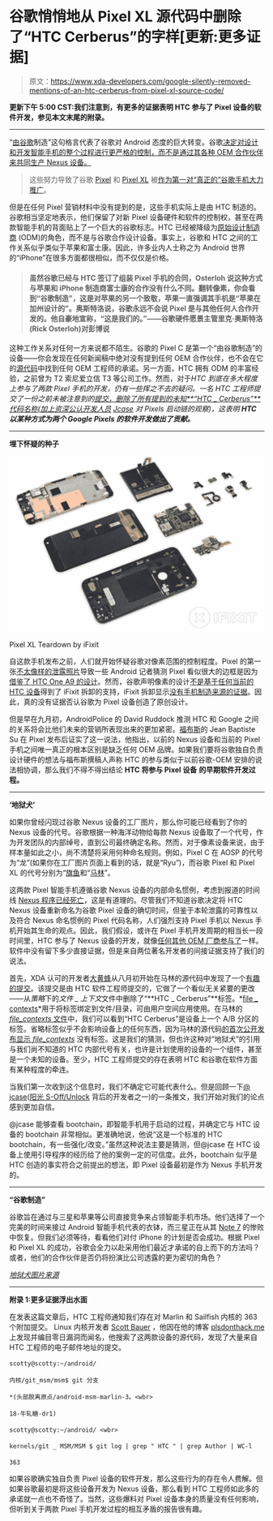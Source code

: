 # 谷歌悄悄地从 Pixel XL 源代码中删除了“HTC Cerberus”的字样[更新:更多证据]

> 原文：<https://www.xda-developers.com/google-silently-removed-mentions-of-an-htc-cerberus-from-pixel-xl-source-code/>

**更新下午 5:00 CST:我们注意到，有更多的证据表明 HTC 参与了 Pixel 设备的软件开发，参见本文末尾的附录。**

* * *

“[由谷歌](https://madeby.google.com/)制造”这句格言代表了谷歌对 Android 态度的巨大转变。谷歌[决定对设计和开发智能手机的整个过程进行更严格的控制，而不是通过其各种 OEM 合作伙伴来共同生产 Nexus 设备。](https://www.theinformation.com/google-signals-apple-like-direction-for-nexus-phones?shared=42f9ce)

> 这些努力导致了谷歌 [Pixel](http://forum.xda-developers.com/pixel) 和 [Pixel XL](http://forum.xda-developers.com/pixel-xl) 被[作为第一对“真正的”谷歌手机大力推广](https://www.youtube.com/watch?v=Rykmwn0SMWU)。

但是在任何 Pixel 营销材料中没有提到的是，这些手机实际上是由 HTC 制造的。谷歌相当坚定地表示，他们保留了对新 Pixel 设备硬件和软件的控制权，甚至在两款智能手机的背面贴上了一个巨大的谷歌标志。HTC 已经被降级为[原始设计制造商](https://en.wikipedia.org/wiki/Original_design_manufacturer) (ODM)的角色，而不是与谷歌合作设计设备。事实上，谷歌和 HTC 之间的工作关系似乎类似于苹果和富士康。因此，许多业内人士称之为 Android 世界的“iPhone”在很多方面都很相似，而不仅仅是价格。

> #### 虽然谷歌已经与 HTC 签订了组装 Pixel 手机的合同，Osterloh 说这种方式与苹果和 iPhone 制造商富士康的合作没有什么不同。翻转像素，你会看到“谷歌制造”，这是对苹果的另一个致敬，苹果一直强调其手机是“苹果在加州设计的”。奥斯特洛说，谷歌永远不会说 Pixel 是与其他任何人合作开发的。他自豪地宣称，“这是我们的。”——谷歌硬件愿景主管里克·奥斯特洛(Rick Osterloh)对彭博说

这种工作关系对任何一方来说都不陌生。谷歌的 Pixel C 是第一个“由谷歌制造”的设备——你会发现在任何新闻稿中绝对没有提到任何 OEM 合作伙伴，也不会在它的[源代码](https://android.googlesource.com/device/google/dragon/)中找到任何 OEM 工程师的承诺。另一方面，HTC 拥有 ODM 的丰富经验，之前曾为 T2 索尼爱立信 T3 等公司工作。然而，对于*HTC 到底在多大程度上参与了两款 Pixel 手机的开发，仍有一些挥之不去的疑问。一名 HTC 工程师提交了一份之前未被注意到的[提交，删除了所有提到的未知**“HTC _ Cerberus”**代码名称(加上资深公认开发人员](https://android.googlesource.com/device/google/marlin/+/492fa12291fe4e9cdd2fabe6e810ff9d42986f92%5E%21/#F0) [Jcase](http://forum.xda-developers.com/member.php?u=2376614) 对 Pixels 启动链的观察)，这表明 **HTC** **以某种方式为两个 Google Pixels 的软件开发做出了贡献。***

* * *

**埋下怀疑的种子**

 <picture>![Pixel XL Teardown by iFixit](img/658cb855cd593d66df3d71768a1b76a7.png)</picture> 

Pixel XL Teardown by iFixit

自这款手机发布之前，人们就开始怀疑谷歌对像素范围的控制程度。Pixel 的第一张[不太像样的泄露照片](http://www.androidpolice.com/2016/08/14/exclusive-photos-of-the-2016-nexus-sailfish-in-the-metallic-flesh/)导致一些 Android 记者猜测 Pixel 看似很大的边框是因为[借鉴了 HTC One A9 的设计](https://twitter.com/RonAmadeo/status/765210452930404354)。然而，谷歌声明像素的设计[不是基于任何当前的 HTC 设备](http://www.theverge.com/a/google-pixel-phone-new-hardware-interview-2016)得到了 iFixit 拆卸的支持，iFixit 拆卸显示[没有手机制造来源的证据](https://www.ifixit.com/Teardown/Google+Pixel+XL+Teardown/71237)。因此，真的没有证据否认谷歌为 Pixel 设备创造了原创设计。

但是早在九月初，AndroidPolice 的 David Ruddock 推测 HTC 和 Google 之间的关系将会比他们未来的营销所表现出来的更加紧密。[福布斯](http://www.forbes.com/sites/jeanbaptiste/2016/10/05/the-pixel-smartphone-is-actually-made-by-htc-not-google/#15892f974ac9)的 Jean Baptiste Su 在 Pixel 发布后证实了这一说法，他指出，以前的 Nexus 设备和当前的 Pixel 手机之间唯一真正的根本区别是缺乏任何 OEM 品牌。如果我们要将谷歌独自负责设计硬件的想法与福布斯撰稿人声称 HTC 的参与类似于以前谷歌-OEM 安排的说法相协调，那么我们不得不得出结论 **HTC 将参与 Pixel 设备** **的早期软件开发过程。**

* * *

**‘地狱犬’**

如果你曾经闪现过谷歌 Nexus 设备的工厂图片，那么你可能已经看到了你的 Nexus 设备的代号。谷歌根据一种海洋动物给每款 Nexus 设备取了一个代号，作为开发团队的内部绰号，直到公司最终确定名称。然而，对于像素设备来说，由于样本量如此之小，尚不清楚将采用何种命名规则。例如，Pixel C 在 AOSP 的代号为“龙”(如果你在工厂图片页面上看到的话，就是“Ryu”)，而谷歌 Pixel 和 Pixel XL 的代号分别为“[旗鱼](https://en.wikipedia.org/wiki/Sailfish)和“[马林](https://en.wikipedia.org/wiki/Marlin)”。

这两款 Pixel 智能手机遵循谷歌 Nexus 设备的内部命名惯例，考虑到报道的时间线 [Nexus 程序已经死亡](http://www.androidcentral.com/end-nexus-2016-google-phones-forge-new-path)，这是有道理的。尽管我们不知道谷歌决定将 HTC Nexus 设备重新命名为谷歌 Pixel 设备的确切时间，但鉴于本轮泄露的可靠性以及符合 Nexus 命名惯例的 Pixel 代码名称，人们强烈支持 Pixel 手机以 Nexus 手机开始其生命的观点。因此，我们假设，或许在 Pixel 手机开发周期的相当长一段时间里，HTC 参与了 Nexus 设备的开发，就像[任何其他 OEM 厂商参与了](https://android.googlesource.com/device/)一样。软件中没有留下多少直接证据，但是来自两位著名开发者的间接证据支持了我们的说法。

首先，XDA 认可的开发者[大黄蜂](http://forum.xda-developers.com/member.php?u=1588190)从八月初开始在马林的源代码中发现了一个[有趣的提交](https://android.googlesource.com/device/google/marlin/+/492fa12291fe4e9cdd2fabe6e810ff9d42986f92%5E%21/#F0)。该提交是由 HTC 软件工程师提交的，它做了一个看似无关紧要的更改——从*策略*下的*文件 _ 上下文*文件中删除了“**HTC _ Cerberus”**标签。*[file _ contexts](https://source.android.com/security/selinux/implement.html)*用于将标签绑定到文件/目录，可由用户空间应用使用。在马林的 [*file_contexts* 文件](https://android.googlesource.com/device/google/marlin/+/c449a4a4198a4f345f620f1d237bbab04c088a24/sepolicy/file_contexts)中，我们可以看到“HTC Cerberus”是设备上一个 A/B 分区的标签。省略标签似乎不会影响设备上的任何东西，因为马林的源代码[的首次公开发布显示 *file_contexts*](https://android.googlesource.com/device/google/marlin/+/nougat-dr1-release/sepolicy/file_contexts) 没有标签。这是我们的猜测，但也许这种对“地狱犬”的引用与我们尚不知道的 HTC 内部代号有关，也许是计划使用的设备的一个组件，甚至是一个未知的设备。至少，HTC 工程师提交的存在表明 HTC 和谷歌在软件方面有某种程度的牵连。

当我们第一次收到这个信息时，我们不确定它可能代表什么。但是回顾一下[@ jcase](https://twitter.com/jcase/status/784096833148588032)([阳光 S-Off/Unlock](http://theroot.ninja/) 背后的开发者之一)的一条推文，我们开始对我们的论点感到更加自信。

@jcase 能够查看 bootchain，即智能手机用于启动的过程，并确定它与 HTC 设备的 bootchain 非常相似。更准确地说，他说“这是一个标准的 HTC bootchain，有一些强化/改变。”虽然这种说法主要是猜测，但@jcase 在 HTC 设备上使用引导程序的经历给了他的案例一定的可信度。此外，bootchain 似乎是 HTC 创造的事实符合之前提出的想法，即 Pixel 设备最初是作为 Nexus 手机开发的。

* * *

**“谷歌制造”**

谷歌旨在通过与三星和苹果等公司直接竞争来占领智能手机市场。他们选择了一个完美的时间来接过 Android 智能手机代表的衣钵，而三星正在从其 [Note 7](http://forum.xda-developers.com/note-7) 的惨败中恢复。但我们必须等待，看看他们对付 iPhone 的计划是否会成功。根据 Pixel 和 Pixel XL 的成功，谷歌会全力以赴采用他们最近才承诺的自上而下的方法吗？或者，他们的合作伙伴是否仍将扮演比公司透露的更为密切的角色？

*[地狱犬图片来源](https://www.pinterest.com/pin/375487687661174512)*

* * *

**附录 1:更多证据浮出水面**

在发表这篇文章后，HTC 工程师通知我们存在对 Marlin 和 Sailfish 内核的 363 个附加提交。 Linux 内核开发者 [Scott Bauer](https://twitter.com/scottybauer1) ，他因在他的博客 [plsdonthack.me](https://plzdonthack.me/) 上发现并编目零日漏洞而闻名，他搜索了这两款设备的源代码，发现了大量来自 HTC 工程师的电子邮件地址的提交。

```
scotty@scotty:~/android/

内核/git_msm/msm$ git 分支

*(头部脱离原点/android-msm-marlin-3。<wbr>

18-牛轧糖-dr1)

scotty@scotty:~/android/ <wbr>

kernels/git _ MSM/MSM $ git log | grep " HTC " | grep Author | WC-l

363
```

如果谷歌确实独自负责 Pixel 设备的软件开发，那么这些行为的存在令人费解。但如果谷歌最初是将这些设备开发为 Nexus 设备，那么看到 HTC 工程师如此多的承诺就一点也不奇怪了。当然，这些爆料对 Pixel 设备本身的质量没有任何影响，但听到关于两款 Pixel 手机开发过程的相互矛盾的报告很有趣。